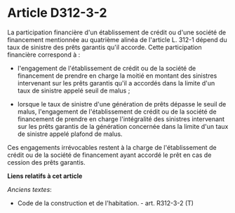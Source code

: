 # Article D312-3-2

La participation financière d'un établissement de crédit ou d'une société de financement mentionnée au quatrième alinéa de
l'article L. 312-1 dépend du taux de sinistre des prêts garantis qu'il accorde. Cette participation financière correspond à :

- l'engagement de l'établissement de crédit ou de la société de financement de prendre en charge la moitié en montant des
sinistres intervenant sur les prêts garantis qu'il a accordés dans la limite d'un taux de sinistre appelé seuil de malus ;

- lorsque le taux de sinistre d'une génération de prêts dépasse le seuil de malus, l'engagement de l'établissement de crédit
ou de la société de financement de prendre en charge l'intégralité des sinistres intervenant sur les prêts garantis de la
génération concernée dans la limite d'un taux de sinistre appelé plafond de malus. 

Ces engagements irrévocables restent à la charge de l'établissement de crédit ou de la société de financement ayant accordé
le prêt en cas de cession des prêts garantis.

**Liens relatifs à cet article**

_Anciens textes_:

  - Code de la construction et de l'habitation. - art. R312-3-2 (T)
